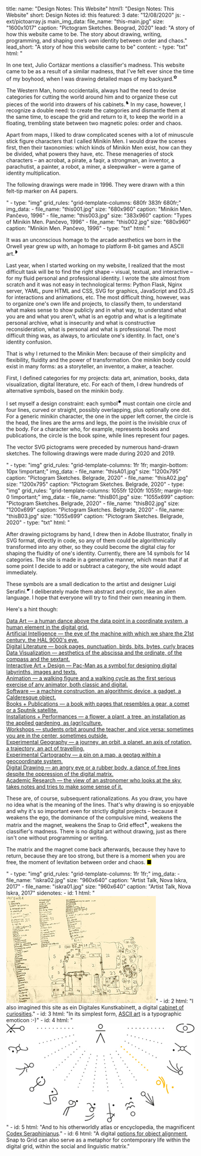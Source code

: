 title: 
    name: "Design Notes: This Website"
    html1: "Design Notes: This Website"
    short: Design Notes
id: this
featured: 3
date: "12/08/2020"
js: 
    - ext/pictoarray.js
main_img_data:
    file_name: "this-main.jpg"
    size: "1600x1017"
    caption: "Pictogram Sketches. Beograd, 2020"
lead: "A story of how this website came to be. The story about drawing, writing, programming, and shaping one’s own identity between order and chaos."
lead_short: "A story of how this website came to be"
content:
    - type: "txt"
      html: "<p>In one text, Julio Cortázar mentions a <span class='italic-style'>classifier's madness</span>. This website came to be as a result of a similar madness, that I've felt ever since the time of my boyhood, when I was drawing detailed maps of my backyard.<sup id='s1'>✿</sup></p> 
      <p>The Western Man, <span class='italic-style'>homo occidentalis</span>, always had the need to devise categories for cutting the world around him and to organize these cut pieces of the world into drawers of his cabinets.<sup id='s2'>♞</sup> In my case, however, I recognize a double need: to create the categories and dismantle them at the same time, to escape the grid and return to it, to keep the world in a floating, trembling state between two magnetic poles: order and chaos.</p> 
      <p>Apart from maps, I liked to draw complicated scenes with a lot of minuscule stick figure characters that I called <span class='italic-style'>Minikin Men</span>. I would draw the scenes first, then their taxonomies: which kinds of Minikin Men exist, how can they be divided, what powers they have, etc. These menageries of stock characters – an acrobat, a pirate, a faqir, a strongman, an inventor, a parachutist, a painter, a robot, a miner, a sleepwalker – were a game of identity multiplication.</p>
      <p>The following drawings were made in 1996. They were drawn with a thin felt-tip marker on A4 papers.</p>"
    - type: "img"
      grid_rules: "grid-template-columns: 680fr 383fr 680fr;"
      img_data:
        - file_name: "this001.jpg"
          size: "680x960"
          caption: "Minikin Men. Pančevo, 1996"
        - file_name: "this003.jpg"
          size: "383x960"
          caption: "Types of Minikin Men. Pančevo, 1996"
        - file_name: "this002.jpg"
          size: "680x960"
          caption: "Minikin Men. Pančevo, 1996"
    - type: "txt"
      html: "<p>It was an unconscious homage to the arcade aesthetics we born in the Orwell year grew up with, an homage to platform 8-bit games and ASCII art.<sup id='s3'>❥</sup></p>
      <p>Last year, when I started working on my website, I realized that the most difficult task will be to find the right shape – visual, textual, and interactive – for my fluid personal and professional identity. I wrote the site almost from scratch and it was not easy in technological terms: Python Flask, Nginx server, YAML, pure HTML and CSS, SVG for graphics, JavaScript and D3.JS for interactions and animations, etc. The most difficult thing, however, was to organize one's own life and projects, to classify them, to understand what makes sense to show publicly and in what way, to understand what you are and what you aren't, what is an egotrip and what is a legitimate personal archive, what is insecurity and what is constructive reconsideration, what is personal and what is professional. The most difficult thing was, as always, to articulate one's identity. In fact, one's identity confusion.</p>
      <p>That is why I returned to the Minikin Men: because of their simplicity and flexibility, fluidity and the power of transformation. One minikin body could exist in many forms: as a storyteller, an inventor, a maker, a teacher.</p>
      <p>First, I defined categories for my projects: data art, animation, books, data visualization, digital literature, etc. For each of them, I drew hundreds of alternative symbols, based on the minikin body.</p>
      <p>I set myself a design constraint: each symbol<sup id = 's4'>✹</sup> must contain one circle and four lines, curved or straight, possibly overlapping, plus optionally one dot. For a generic minikin character, the one in the upper left corner, the circle is the head, the lines are the arms and legs, the point is the invisible crux of the body. For a character who, for example, represents books and publications, the circle is the book spine, while lines represent four pages.</p>
      <p>The vector SVG pictograms were preceded by numerous hand-drawn sketches. The following drawings were made during 2020 and 2019.</p>"
    - type: "img"
      grid_rules: "grid-template-columns: 1fr 1fr;
      margin-bottom: 10px !important;"
      img_data:
        - file_name: "thisA01.jpg"
          size: "1200x795"
          caption: "Pictogram Sketches. Belgrade, 2020"
        - file_name: "thisA02.jpg"
          size: "1200x795"
          caption: "Pictogram Sketches. Belgrade, 2020"
    - type: "img"
      grid_rules: "grid-template-columns: 1055fr 1200fr 1055fr;
      margin-top: 0 !important;"
      img_data:
        - file_name: "thisB01.jpg"
          size: "1055x699"
          caption: "Pictogram Sketches. Belgrade, 2020"
        - file_name: "thisB02.jpg"
          size: "1200x699"
          caption: "Pictogram Sketches. Belgrade, 2020"
        - file_name: "thisB03.jpg"
          size: "1055x699"
          caption: "Pictogram Sketches. Belgrade, 2020"
    - type: "txt"
      html: "<p>After drawing pictograms by hand, I drew then in Adobe Illustrator, finally in SVG format, directly in code, so any of them could be algorithmically transformed into any other, so they could become the digital clay for shaping the fluidity of one's identity. Currently, there are 14 symbols for 14 categories. The site is made in a generative manner, which mean that if at some point I decide to add or subtract a category, the site would adapt immediately.</p>
      <p>These symbols are a small dedication to the artist and designer Luigi Serafini.<Sup id = 's5'>☛ </sup> I deliberately made them abstract and cryptic, like an alien language. I hope that everyone will try to find their own meaning in them.</p>
      <p>Here's a hint though:</p>
      <div class='all-pictocont'> 
      <a href='/work/projects/category/data-art'>
        <div class='pictocont'>
            <div id='data-art-symbol' class='pictoimage symbol'></div>
            <div class='pictotext'><span>Data Art</span> — a human dance above the data point in a coordinate system, a human element in the digital grid.</div>
        </div>
      </a>
      <a href='/work/projects/category/ai'>
        <div class='pictocont'>
            <div id='ai-symbol' class='pictoimage symbol'></div>
            <div class='pictotext'><span>Artificial Intelligence</span> — the eye of the machine with which we share the 21st century, the HAL 9000's eye.</div>
        </div>
      </a>
      <a href='/work/projects/category/digital-literature'>
        <div class='pictocont'>
            <div id='digital-literature-symbol' class='pictoimage symbol'></div>
            <div class='pictotext'><span>Digital Literature</span> — book pages, punctuation, birds, bits, bytes, curly braces</div>
        </div>
      </a>
      <a href='/work/projects/category/dataviz'>
        <div class='pictocont'>
            <div id='dataviz-symbol' class='pictoimage symbol'></div>
            <div class='pictotext'><span>Data Visualization</span> — aesthetics of the abscissa and the ordinate, of the compass and the sextant.</div></div></a>
      <a href='/work/projects/category/interactive'>
        <div class='pictocont'>
            <div id='interactive-symbol' class='pictoimage symbol'></div>
            <div class='pictotext'><span>Interactive Art + Design</span> — Pac-Man as a symbol for designing digital labyrinths, images and texts.</div></div></a>
      <a href='/work/projects/category/animation'>
        <div class='pictocont'>
            <div id='animation-symbol' class='pictoimage symbol'></div>
            <div class='pictotext'><span>Animation</span> — a walking figure and a walking cycle as the first serious exercise of any animator, both classic and digital.</div></div></a>
      <a href='/work/projects/category/software'>
        <div class='pictocont'>
            <div id='software-symbol' class='pictoimage symbol'></div>
            <div class='pictotext'><span>Software</span> — a machine construction, an algorithmic device, a gadget, a Calderesque object.</div></div></a>
      <a href='/work/projects/category/book'><div class='pictocont'>
        <div id='book-symbol' class='pictoimage symbol'></div>
        <div class='pictotext'><span>Books + Publications</span> — a book with pages that resembles a gear, a comet or a Sputnik satellite.</div></div></a>
      <a href='/work/projects/category/installation'>
        <div class='pictocont'>
            <div id='installation-symbol' class='pictoimage symbol'></div>
            <div class='pictotext'><span>Installations + Performances</span> — a flower, a plant, a tree, an installation as the applied gardening, as (agri)culture.</div></div></a>
      <a href='/work/projects/category/workshop'>
        <div class='pictocont'>
            <div id='workshop-symbol' class='pictoimage symbol'></div>
            <div class='pictotext'><span>Workshops</span> — students orbit around the teacher, and vice versa: sometimes you are in the center, sometimes outside.</div></div></a>
      <a href='/work/projects/category/geography'>
        <div class='pictocont'>
            <div id='geography-symbol' class='pictoimage symbol'></div>
            <div class='pictotext'><span>Experimental Geography</span> — a journey, an orbit, a planet, an axis of rotation, a trajectory, an act of travelling.</div></div></a>
      <a href='/work/projects/category/cartography'>
        <div class='pictocont'>
            <div id='cartography-symbol' class='pictoimage symbol'></div>
            <div class='pictotext'><span>Experimental Cartography</span> — a pin on a map, a geotag within a geocoordinate system.</div></div></a>
      <a href='/work/projects/category/drawing'>
        <div class='pictocont'>
            <div id='drawing-symbol' class='pictoimage symbol'></div>
            <div class='pictotext'><span>Digital Drawing</span> — an angry eye or a rubber body, a dance of free lines despite the oppression of the digital matrix.</div></div></a>
      <a href='/work/projects/category/research'>
        <div class='pictocont'>
            <div id='research-symbol' class='pictoimage symbol'></div>
            <div class='pictotext'><span>Academic Research</span> — the view of an astronomer who looks at the sky, takes notes and tries to make some sense of it.</div></div></a>
      </div>
      <p>These are, of course, subsequent rationalizations. As you draw, you have no idea what is the meaning of the lines. That's why drawing is so enjoyable and why it's so important even for strictly digital projects – because it weakens the ego, the dominance of the compulsive mind, weakens the matrix and the magnet, weakens the <span class='italic-style'>Snap to Grid</span> effect<sup id = 's6'>✦</sup>, weakens the <span class = 'italic-style'>classifier's madness</span>. There is no digital art without drawing, just as there isn't one without programming or writing.</p>
       <p>The matrix and the magnet come back afterwards, because they have to return, because they are too strong, but there is a moment when you are free, the moment of levitation between order and chaos. <mark>&#9632;</mark></p>"
    - type: "img"
      grid_rules: "grid-template-columns: 1fr 1fr;"
      img_data:
        - file_name: "iskra02.jpg"
          size: "960x640"
          caption: "Artist Talk, Nova Iskra, 2017"
        - file_name: "iskra01.jpg"
          size: "960x640"
          caption: "Artist Talk, Nova Iskra, 2017"
sidenotes:
    - id: 1
      html: "<a href='/work/projects/early-data-art' target='_blank'><img src='/static/media/notes/this/img/map.jpg'></a>"
    - id: 2
      html: "I also imagined this site as <span class='italic-style'>ein Digitales Kunstkabinett</span>, a digital <a href='https://en.wikipedia.org/wiki/Cabinet_of_curiosities' target='_blank'>cabinet of curiosities</a>."
    - id: 3
      html: "In its simplest form, <a href='https://en.wikipedia.org/wiki/ASCII_art' target='_blank'>ASCII art</a> is a typographic emoticon :-)"
    - id: 4
      html: "<a href='/rad/' target='_blank'><img src='/static/media/notes/this/img/flowerchart.jpg'></a>"
    - id: 5
      html: "And to his otherworldly atlas or encyclopedia, the magnificent <span class='italic-style'><a href='http://www.openculture.com/2017/09/an-introduction-to-the-codex-seraphinianus-the-strangest-book-ever-published.html' target='_blank'>Codex Seraphinianus</a></span>."
    - id: 6
      html: "A digital <a href='https://docs.gimp.org/2.10/nl/gimp-view-snap-to-grid.html' target='_blank'>options for object alignment</a>, <span class='italic-style'>Snap to Grid</span> can also serve as a metaphor for contemporary life within the digital grid, within the social and linguistic matrix."